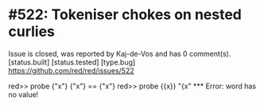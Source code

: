 
#522: Tokeniser chokes on nested curlies
================================================================================
Issue is closed, was reported by Kaj-de-Vos and has 0 comment(s).
[status.built] [status.tested] [type.bug]
<https://github.com/red/red/issues/522>

red>> probe {"x"}
{"x"}
== {"x"}
red>> probe {{x}}
"{x"
**\* Error: word has no value!



